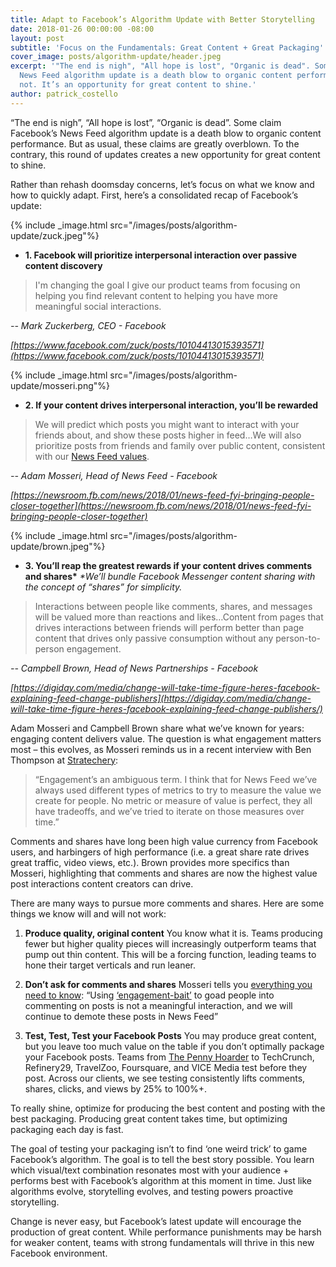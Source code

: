 ```yaml
---
title: Adapt to Facebook’s Algorithm Update with Better Storytelling
date: 2018-01-26 00:00:00 -08:00
layout: post
subtitle: 'Focus on the Fundamentals: Great Content + Great Packaging'
cover_image: posts/algorithm-update/header.jpeg
excerpt: '"The end is nigh", "All hope is lost", "Organic is dead". Some claim Facebook\’s
  News Feed algorithm update is a death blow to organic content performance. But it\’s
  not. It’s an opportunity for great content to shine.'
author: patrick_costello
---
```


“The end is nigh”, “All hope is lost”, “Organic is dead”. Some claim Facebook’s News Feed algorithm update is a death blow to organic content performance. But as usual, these claims are greatly overblown. To the contrary, this round of updates creates a new opportunity for great content to shine.

Rather than rehash doomsday concerns, let’s focus on what we know and how to quickly adapt. First, here’s a consolidated recap of Facebook’s update:

{% include _image.html src="/images/posts/algorithm-update/zuck.jpeg"%}

- **1. Facebook will prioritize interpersonal interaction over passive content discovery**

> I'm changing the goal I give our product teams from focusing on helping you find relevant content to helping you have more meaningful social interactions.

<cite>-- Mark Zuckerberg, CEO - Facebook</cite>

<cite>[https://www.facebook.com/zuck/posts/10104413015393571](https://www.facebook.com/zuck/posts/10104413015393571)</cite>

{% include _image.html src="/images/posts/algorithm-update/mosseri.png"%}

- **2. If your content drives interpersonal interaction, you’ll be rewarded**

>We will predict which posts you might want to interact with your friends about, and show these posts higher in feed…We will also prioritize posts from friends and family over public content, consistent with our [News Feed values](https://newsroom.fb.com/news/2016/06/building-a-better-news-feed-for-you/).

<cite>-- Adam Mosseri, Head of News Feed - Facebook</cite>

<cite>[https://newsroom.fb.com/news/2018/01/news-feed-fyi-bringing-people-closer-together](https://newsroom.fb.com/news/2018/01/news-feed-fyi-bringing-people-closer-together)

{% include _image.html src="/images/posts/algorithm-update/brown.jpeg"%}

- **3. You’ll reap the greatest rewards if your content drives comments and shares\***
*\*We’ll bundle Facebook Messenger content sharing with the concept of “shares” for simplicity.*

>Interactions between people like comments, shares, and messages will be valued more than reactions and likes…Content from pages that drives interactions between friends will perform better than page content that drives only passive consumption without any person-to-person engagement.

<cite>-- Campbell Brown, Head of News Partnerships - Facebook</cite>

<cite>[https://digiday.com/media/change-will-take-time-figure-heres-facebook-explaining-feed-change-publishers](https://digiday.com/media/change-will-take-time-figure-heres-facebook-explaining-feed-change-publishers/)</cite>

Adam Mosseri and Campbell Brown share what we’ve known for years: engaging content delivers value. The question is what engagement matters most – this evolves, as Mosseri reminds us in a recent interview with Ben Thompson at [Stratechery](https://stratechery.com): 

> “Engagement’s an ambiguous term. I think that for News Feed we’ve always used different types of metrics to try to measure the value we create for people. No metric or measure of value is perfect, they all have tradeoffs, and we’ve tried to iterate on those measures over time.”

Comments and shares have long been high value currency from Facebook users, and harbingers of high performance (i.e. a great share rate drives great traffic, video views, etc.). Brown provides more specifics than Mosseri, highlighting that comments and shares are now the highest value post interactions content creators can drive. 

There are many ways to pursue more comments and shares. Here are some things we know will and will not work:

1. **Produce quality, original content**
You know what it is. Teams producing fewer but higher quality pieces will increasingly outperform teams that pump out thin content. This will be a forcing function, leading teams to hone their target verticals and run leaner. 

2. **Don’t ask for comments and shares**
Mosseri tells you [everything you need to know](https://newsroom.fb.com/news/2018/01/news-feed-fyi-bringing-people-closer-together/): “Using [‘engagement-bait’](https://newsroom.fb.com/news/2017/12/news-feed-fyi-fighting-engagement-bait-on-facebook) to goad people into commenting on posts is not a meaningful interaction, and we will continue to demote these posts in News Feed” 

3. **Test, Test, Test your Facebook Posts**
You may produce great content, but you leave too much value on the table if you don’t optimally package your Facebook posts. Teams from [The Penny Hoarder](https://www.naytev.com/case-studies/taylor-media-naytev.pdf) to TechCrunch, Refinery29, TravelZoo, Foursquare, and VICE Media test before they post. Across our clients, we see testing consistently lifts comments, shares, clicks, and views by 25% to 100%+.

To really shine, optimize for producing the best content and posting with the best packaging. Producing great content takes time, but optimizing packaging each day is fast. 

The goal of testing your packaging isn’t to find ‘one weird trick’ to game Facebook’s algorithm. The goal is to tell the best story possible. You learn which visual/text combination resonates most with your audience + performs best with Facebook’s algorithm at this moment in time. Just like algorithms evolve, storytelling evolves, and testing powers proactive storytelling.

Change is never easy, but Facebook’s latest update will encourage the production of great content. 
While performance punishments may be harsh for weaker content, teams with strong fundamentals will thrive in this new Facebook environment.

